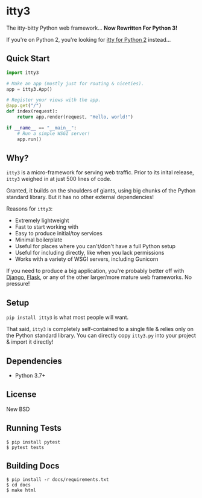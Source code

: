 # itty3

The itty-bitty Python web framework... **Now Rewritten For Python 3!**

If you're on Python 2, you're looking for
[itty for Python 2](https://github.com/toastdriven/itty) instead...

## Quick Start

```python
import itty3

# Make an app (mostly just for routing & niceties).
app = itty3.App()

# Register your views with the app.
@app.get("/")
def index(request):
    return app.render(request, "Hello, world!")

if __name__ == "__main__":
    # Run a simple WSGI server!
    app.run()
```

## Why?

`itty3` is a micro-framework for serving web traffic. Prior to its inital
release, `itty3` weighed in at just 500 lines of code.

Granted, it builds on the shoulders of giants, using big chunks of the Python
standard library. But it has no other external dependencies!

Reasons for `itty3`:

* Extremely lightweight
* Fast to start working with
* Easy to produce initial/toy services
* Minimal boilerplate
* Useful for places where you can't/don't have a full Python setup
* Useful for including directly, like when you lack permissions
* Works with a variety of WSGI servers, including Gunicorn

If you need to produce a big application, you're probably better off with
[Django](https://djangoproject.com/),
[Flask](https://www.palletsprojects.com/p/flask/), or any of the other
larger/more mature web frameworks. No pressure!

## Setup

`pip install itty3` is what most people will want.

That said, `itty3` is completely self-contained to a single file & relies
only on the Python standard library. You can directly copy `itty3.py` into
your project & import it directly!

## Dependencies

* Python 3.7+

## License

New BSD

## Running Tests

```
$ pip install pytest
$ pytest tests
```

## Building Docs

```
$ pip install -r docs/requirements.txt
$ cd docs
$ make html
```
